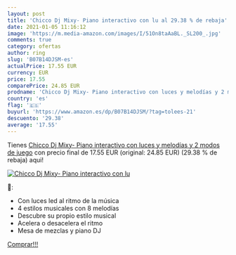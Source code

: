 ```yaml
---
layout: post
title: 'Chicco Dj Mixy- Piano interactivo con lu al 29.38 % de rebaja'
date: 2021-01-05 11:16:12
image: 'https://m.media-amazon.com/images/I/51On8taAaBL._SL200_.jpg'
comments: true
category: ofertas
author: ring
slug: 'B07B14DJSM-es'
actualPrice: 17.55 EUR
currency: EUR
price: 17.55
comparePrice: 24.85 EUR
prodname: 'Chicco Dj Mixy- Piano interactivo con luces y melodías y 2 modos de juego'
country: 'es'
flag: '🇪🇸'
buyurl: 'https://www.amazon.es/dp/B07B14DJSM/?tag=tolees-21'
descuento: '29.38'
average: '17.55'
---
```


Tienes [Chicco Dj Mixy- Piano interactivo con luces y melodías y 2 modos de juego](https://www.amazon.es/dp/B07B14DJSM/?tag=tolees-21) con precio final de  17.55 EUR (original: 24.85 EUR) (29.38 %  de rebaja) aqui!

[![Chicco Dj Mixy- Piano interactivo con lu](https://m.media-amazon.com/images/I/51On8taAaBL._SL200_.jpg)](https://www.amazon.es/dp/B07B14DJSM/?tag=tolees-21)

🔎:

- Con luces led al ritmo de la música
- 4 estilos musicales con 8 melodías
- Descubre su propio estilo musical
- Acelera o desacelera el ritmo
- Mesa de mezclas y piano DJ

[Comprar!!!](https://www.amazon.es/dp/B07B14DJSM/?tag=tolees-21)
